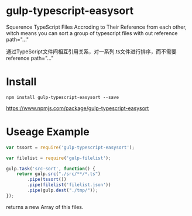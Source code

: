 # gulp-typescript-easysort
Squerence TypeScript Files Accroding to Their Reference from each other,
witch means you can sort a group of typescript files with out reference path="..."

通过TypeScript文件间相互引用关系，对一系列.ts文件进行排序，而不需要 reference path="..."

# Install
```terminal
npm install gulp-typescript-easysort --save
```
https://www.npmjs.com/package/gulp-typescript-easysort

# Useage Example
```javascript
var tssort = require('gulp-typescript-easysort');

var filelist = require('gulp-filelist');

gulp.task('src-sort', function() {
    return gulp.src("./src/**/*.ts")
        .pipe(tssort())
        .pipe(filelist('filelist.json'))
        .pipe(gulp.dest("./tmp/"));
});
```

returns a new Array of this files.